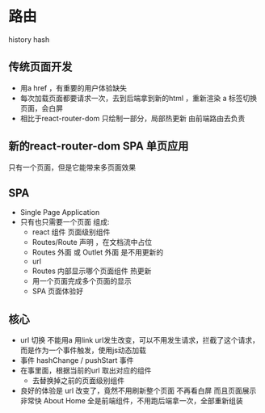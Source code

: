 # 路由

history hash

## 传统页面开发
  - 用a href ，有重要的用户体验缺失
  - 每次加载页面都要请求一次，去到后端拿到新的html ，重新渲染
    a 标签切换页面，会白屏
  - 相比于react-router-dom 只绘制一部分，局部热更新
    由前端路由去负责

## 新的react-router-dom SPA 单页应用
  只有一个页面，但是它能带来多页面效果

## SPA
  - Single Page Application
  - 只有也只需要一个页面
    组成:
      - react 组件
        页面级别组件
      - Routes/Route 声明 ，在文档流中占位
      - Routes 外面 或 Outlet 外面 是不用更新的
      - url
      - Routes 内部显示哪个页面组件  热更新
      - 用一个页面完成多个页面的显示
      - SPA 页面体验好

## 核心
  - url 切换
    不能用a 用link
    url发生改变，可以不用发生请求，拦截了这个请求，而是作为一个事件触发，使用js动态加载
  - 事件 hashChange / pushStart 事件
  - 在事里面，根据当前的url 取出对应的组件
    - 去替换掉之前的页面级别组件
  - 良好的体验是
    url 改变了，竟然不用刷新整个页面
    不再看白屏
    而且页面展示非常快
    About Home 全是前端组件，不用跑后端拿一次，全部重新组装
